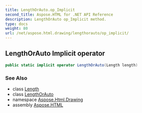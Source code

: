 ```yaml
---
title: LengthOrAuto.op_Implicit
second_title: Aspose.HTML for .NET API Reference
description: LengthOrAuto op_Implicit method. 
type: docs
weight: 80
url: /net/aspose.html.drawing/lengthorauto/op_implicit/
---
```

## LengthOrAuto Implicit operator

```csharp
public static implicit operator LengthOrAuto(Length length)
```

### See Also

* class [Length](../../length/)
* class [LengthOrAuto](../)
* namespace [Aspose.Html.Drawing](../../../aspose.html.drawing/)
* assembly [Aspose.HTML](../../../)
